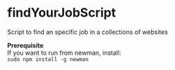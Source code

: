 # findYourJobScript
Script to find an specific job in a collections of websites

**Prerequisite**<br />
If you want to run from newman, install: <br />
	`sudo npm install -g newman`<br />
  	

